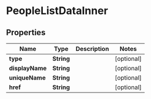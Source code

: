 

# PeopleListDataInner


## Properties

| Name | Type | Description | Notes |
|------------ | ------------- | ------------- | -------------|
|**type** | **String** |  |  [optional] |
|**displayName** | **String** |  |  [optional] |
|**uniqueName** | **String** |  |  [optional] |
|**href** | **String** |  |  [optional] |



